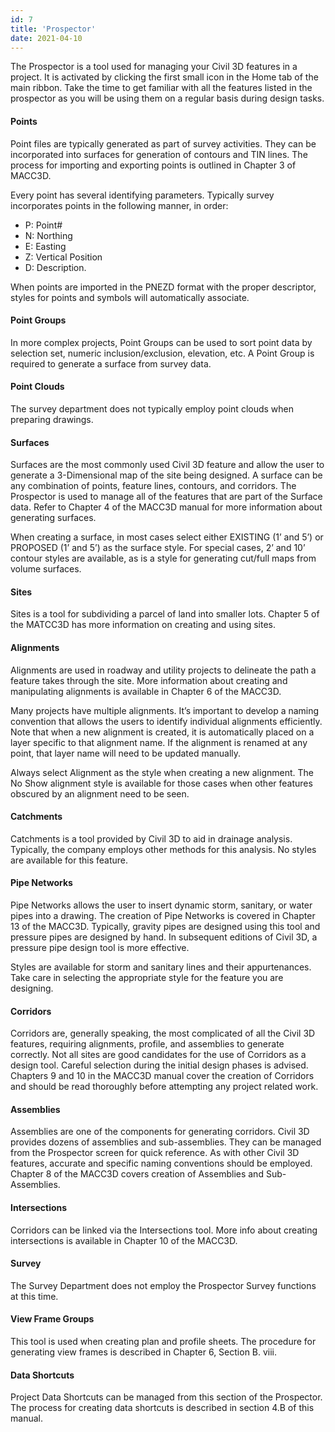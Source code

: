 ```yaml
---
id: 7
title: 'Prospector'
date: 2021-04-10
---
```


The Prospector is a tool used for managing your Civil 3D features in a project. It is activated by clicking the first small icon in the Home tab of the main ribbon. Take the time to get familiar with all the features listed in the prospector as you will be using them on a regular basis during design tasks.

#### Points

Point files are typically generated as part of survey activities. They can be incorporated into surfaces for generation of contours and TIN lines. The process for importing and exporting points is outlined in Chapter 3 of MACC3D.

Every point has several identifying parameters. Typically survey incorporates points in the following manner, in order:

- P: Point#
- N: Northing
- E: Easting
- Z: Vertical Position
- D: Description.

When points are imported in the PNEZD format with the proper descriptor, styles for points and symbols will automatically associate.

#### Point Groups

In more complex projects, Point Groups can be used to sort point data by selection set, numeric inclusion/exclusion, elevation, etc. A Point Group is required to generate a surface from survey data.

#### Point Clouds

The survey department does not typically employ point clouds when preparing drawings.

#### Surfaces

Surfaces are the most commonly used Civil 3D feature and allow the user to generate a 3-Dimensional map of the site being designed. A surface can be any combination of points, feature lines, contours, and corridors. The Prospector is used to manage all of the features that are part of the Surface data. Refer to Chapter 4 of the MACC3D manual for more information about generating surfaces.

When creating a surface, in most cases select either EXISTING (1’ and 5’) or PROPOSED (1’ and 5’) as the surface style. For special cases, 2’ and 10’ contour styles are available, as is a style for generating cut/full maps from volume surfaces.

#### Sites

Sites is a tool for subdividing a parcel of land into smaller lots. Chapter 5 of the MATCC3D has more information on creating and using sites.

#### Alignments

Alignments are used in roadway and utility projects to delineate the path a feature takes through the site. More information about creating and manipulating alignments is available in Chapter 6 of the MACC3D.

Many projects have multiple alignments. It’s important to develop a naming convention that allows the users to identify individual alignments efficiently. Note that when a new alignment is created, it is automatically placed on a layer specific to that alignment name. If the alignment is renamed at any point, that layer name will need to be updated manually.

Always select Alignment as the style when creating a new alignment. The No Show alignment style is available for those cases when other features obscured by an alignment need to be seen.

#### Catchments

Catchments is a tool provided by Civil 3D to aid in drainage analysis. Typically, the company employs other methods for this analysis. No styles are available for this feature.

#### Pipe Networks

Pipe Networks allows the user to insert dynamic storm, sanitary, or water pipes into a drawing. The creation of Pipe Networks is covered in Chapter 13 of the MACC3D. Typically, gravity pipes are designed using this tool and pressure pipes are designed by hand. In subsequent editions of Civil 3D, a pressure pipe design tool is more effective.

Styles are available for storm and sanitary lines and their appurtenances. Take care in selecting the appropriate style for the feature you are designing.

#### Corridors

Corridors are, generally speaking, the most complicated of all the Civil 3D features, requiring alignments, profile, and assemblies to generate correctly. Not all sites are good candidates for the use of Corridors as a design tool. Careful selection during the initial design phases is advised. Chapters 9 and 10 in the MACC3D manual cover the creation of Corridors and should be read thoroughly before attempting any project related work.

#### Assemblies

Assemblies are one of the components for generating corridors. Civil 3D provides dozens of assemblies and sub-assemblies. They can be managed from the Prospector screen for quick reference. As with other Civil 3D features, accurate and specific naming conventions should be employed. Chapter 8 of the MACC3D covers creation of Assemblies and Sub-Assemblies.

#### Intersections

Corridors can be linked via the Intersections tool. More info about creating intersections is available in Chapter 10 of the MACC3D.

#### Survey

The Survey Department does not employ the Prospector Survey functions at this time.

#### View Frame Groups

This tool is used when creating plan and profile sheets. The procedure for generating view frames is described in Chapter 6, Section B. viii.

#### Data Shortcuts

Project Data Shortcuts can be managed from this section of the Prospector. The process for creating data shortcuts is described in section 4.B of this manual.
